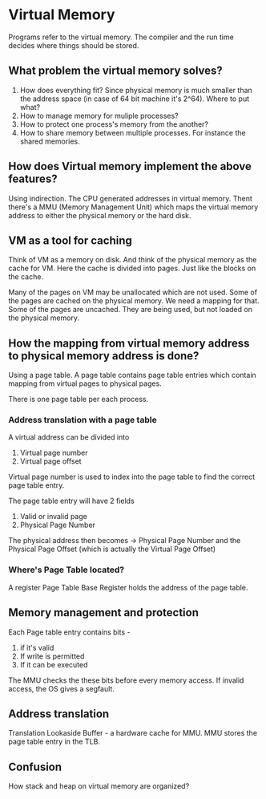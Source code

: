 # Virtual Memory

Programs refer to the virtual memory. The compiler and the run time decides where things should be stored.

## What problem the virtual memory solves?

1. How does everything fit? Since physical memory is much smaller than the address space (in case of 64 bit machine it's 2^64). Where to put what?
2. How to manage memory for muliple processes?
3. How to protect one process's memory from the another?
4. How to share memory between multiple processes. For instance the shared memories.

## How does Virtual memory implement the above features?

Using indirection.
The CPU generated addresses in virtual memory. Thent there's a MMU (Memory Management Unit) which maps the virtual memory address to either the physical memory or the hard disk.

## VM as a tool for caching

Think of VM as a memory on disk. And think of the physical memory as the cache for VM. Here the cache is divided into pages. Just like the blocks on the cache.

Many of the pages on VM may be unallocated which are not used.
Some of the pages are cached on the physical memory. We need a mapping for that.
Some of the pages are uncached. They are being used, but not loaded on the physical memory.

## How the mapping from virtual memory address to physical memory address is done?

Using a page table. A page table contains page table entries which contain mapping from virtual pages to physical pages.

There is one page table per each process.

### Address translation with a page table

A virtual address can be divided into

1. Virtual page number
2. Virtual page offset

Virtual page number is used to index into the page table to find the correct page table entry.

The page table entry will have 2 fields
1. Valid or invalid page
2. Physical Page Number

The physical address then becomes -> Physical Page Number and the Physical Page Offset (which is actually the Virtual Page Offset)

### Where's Page Table located?

A register Page Table Base Register holds the address of the page table.

## Memory management and protection

Each Page table entry contains bits -

1. if it's valid
2. If write is permitted
3. If it can be executed

The MMU checks the these bits before every memory access. If invalid access, the OS gives a segfault.

## Address translation

Translation Lookaside Buffer - a hardware cache for MMU. MMU stores the page table entry in the TLB.

## Confusion
How stack and heap on virtual memory are organized?
